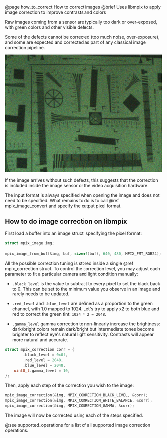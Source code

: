 @page how_to_correct How to correct images
@brief Uses libmpix to apply image correction to improve contrasts and colors

Raw images coming from a sensor are typically too dark or over-exposed, with green colors and other
visible defects.

Some of the defects cannot be corrected (too much noise, over-exposure), and some are expected and
corrected as part of any classical image correction pipeline.

![](docs/img/snapshot_raw_imx219_zoom_in.png)

If the image arrives without such defects, this suggests that the correction is included inside
the image sensor or the video acquisition hardware.

The input format is always specified when opening the image and does not need to be specified.
What remains to do is to call @ref mpix_image_convert and specify the output pixel format.

## How to do image correction on libmpix

First load a buffer into an image struct, specifying the pixel format:

```c
struct mpix_image img;

mpix_image_from_buf(&img, buf, sizeof(buf), 640, 480, MPIX_FMT_RGB24);
```

All the possible correction tuning is stored inside a single @ref mpix_correction struct.
To control the correction level, you may adjust each parameter to fit a particular camera and
light condition manually:

- `.black_level` is the value to subtract to every pixel to set the black back to 0.
  This can be set to the minimum value you observe in an image and rarely needs to be updated.

- `.red_level` and `.blue_level` are defined as a proportion to the green channel, with 1.0 mapped
  to 1024. Let's try to apply x2 to both blue and red to correct the green tint: `1024 * 2 = 2048`.

- `.gamma_level` gamma correction to non-linearly increase the brightness: dark/bright colors
  remain dark/bright but intermediate tones become brighter to reflect eye's natural light
  sensitivity. Contrasts will appear more natural and accurate.

```c
struct mpix_correction corr = {
        .black_level = 0x0f,
        .red_level = 2048,
        .blue_level = 2048,
	uint8_t.gamma_level = 10,
};
```

Then, apply each step of the correction you wish to the image:

```c
mpix_image_correction(&img, MPIX_CORRECTION_BLACK_LEVEL, &corr);
mpix_image_correction(&img, MPIX_CORRECTION_WHITE_BALANCE, &corr);
mpix_image_correction(&img, MPIX_CORRECTION_GAMMA, &corr);
```

The image will now be corrected using each of the steps specified.

@see supported_operations for a list of all supported image correction operations.
